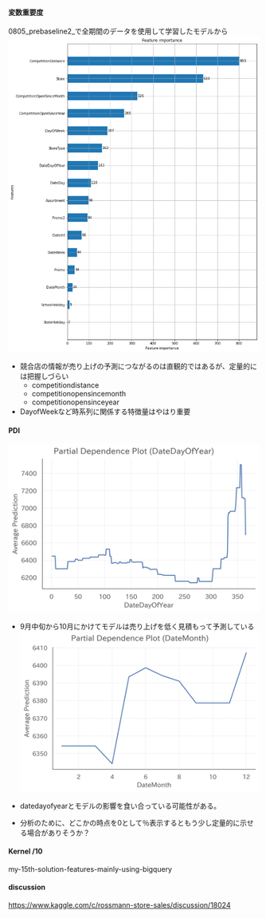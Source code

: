 
#### 変数重要度

0805_prebaseline2_で全期間のデータを使用して学習したモデルから
![イメージ説明](work\eda\m\png\0805_prebaseline2_で全期間のデータを使用して学習したモデルから.png)

- 競合店の情報が売り上げの予測につながるのは直観的ではあるが、定量的には把握しづらい
    - competitiondistance
    - competitionopensincemonth
    - competitionopensinceyear
- DayofWeekなど時系列に関係する特徴量はやはり重要


#### PDI
![イメージ説明](work\eda\m\png\PDI_datedayofyear.png)

- 9月中旬から10月にかけてモデルは売り上げを低く見積もって予測している
![イメージ説明](work\eda\m\png\PDI_DateMonth.png)

- datedayofyearとモデルの影響を食い合っている可能性がある。









- 分析のために、どこかの時点を0として％表示するともう少し定量的に示せる場合がありそうか？

#### Kernel /10
my-15th-solution-features-mainly-using-bigquery

#### discussion
https://www.kaggle.com/c/rossmann-store-sales/discussion/18024